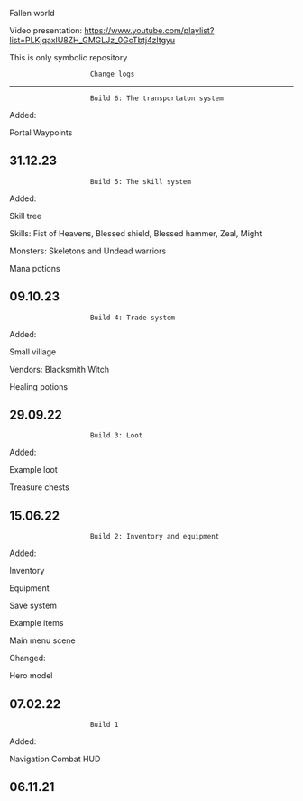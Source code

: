 Fallen world

Video presentation: https://www.youtube.com/playlist?list=PLKjqaxlU8ZH_GMGLJz_0GcTbtj4zltgyu


This is only symbolic repository

						Change logs

------------------------------------------------------------------------------------------------------------------------------------------------------------------------

						Build 6: The transportaton system

Added:

Portal
Waypoints

31.12.23
------------------------------------------------------------------------------------------------------------------------------------------------------------------------

						Build 5: The skill system

Added:

Skill tree

Skills:
Fist of Heavens, Blessed shield, Blessed hammer, Zeal, Might

Monsters:
Skeletons and Undead warriors

Mana potions

09.10.23
------------------------------------------------------------------------------------------------------------------------------------------------------------------------

						Build 4: Trade system

Added:

Small village

Vendors:
Blacksmith
Witch

Healing potions

29.09.22
------------------------------------------------------------------------------------------------------------------------------------------------------------------------
						Build 3: Loot

Added:

Example loot

Treasure chests

15.06.22
-------------------------------------------------------------------------------------------------------------------------------------------------------------------------

						Build 2: Inventory and equipment
	
Added:

Inventory

Equipment

Save system

Example items

Main menu scene

Changed:

Hero model

07.02.22
-------------------------------------------------------------------------------------------------------------------------------------------------------------------------

						Build 1

Added:

Navigation
Combat
HUD

06.11.21
-------------------------------------------------------------------------------------------------------------------------------------------------------------------------
